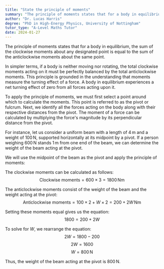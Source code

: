 ```yaml
---
title: "State the principle of moments"
summary: "The principle of moments states that for a body in equilibrium, the sum of the clockwise moments about any point is equal to the sum of the anticlockwise moments about the same point."
author: "Dr. Lucas Harris"
degree: "PhD in High-Energy Physics, University of Nottingham"
tutor_type: "A-Level Maths Tutor"
date: 2024-01-27
---
```


The principle of moments states that for a body in equilibrium, the sum of the clockwise moments about any designated point is equal to the sum of the anticlockwise moments about the same point.

In simpler terms, if a body is neither moving nor rotating, the total clockwise moments acting on it must be perfectly balanced by the total anticlockwise moments. This principle is grounded in the understanding that moments measure the turning effect of a force. A body in equilibrium experiences a net turning effect of zero from all forces acting upon it.

To apply the principle of moments, we must first select a point around which to calculate the moments. This point is referred to as the pivot or fulcrum. Next, we identify all the forces acting on the body along with their respective distances from the pivot. The moment of a force can be calculated by multiplying the force's magnitude by its perpendicular distance from the pivot.

For instance, let us consider a uniform beam with a length of $4 \, \text{m}$ and a weight of $100 \, \text{N}$, supported horizontally at its midpoint by a pivot. If a person weighing $600 \, \text{N}$ stands $1 \, \text{m}$ from one end of the beam, we can determine the weight of the beam acting at the pivot.

We will use the midpoint of the beam as the pivot and apply the principle of moments:

The clockwise moments can be calculated as follows:
$$
\text{Clockwise moments} = 600 \times 3 = 1800 \, \text{Nm}
$$

The anticlockwise moments consist of the weight of the beam and the weight acting at the pivot:
$$
\text{Anticlockwise moments} = 100 \times 2 + W \times 2 = 200 + 2W \, \text{Nm}
$$

Setting these moments equal gives us the equation:
$$
1800 = 200 + 2W
$$

To solve for $W$, we rearrange the equation:
$$
2W = 1800 - 200
$$
$$
2W = 1600
$$
$$
W = 800 \, \text{N}
$$

Thus, the weight of the beam acting at the pivot is $800 \, \text{N}$.
    
